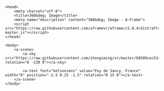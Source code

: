 <html>

<head>
    <script src="https://aframe.io/releases/0.5.0/aframe.min.js"></script>

    <head>
        <meta charset="utf-8">
        <title>360&deg; Image</title>
        <meta name="description" content="360&deg; Image - A-Frame">
        <script src="https://raw.githubusercontent.com/aframevr/aframe/v1.0.4/dist/aframe-master.js"></script>
    </head>

    <body>
        <a-scene>
            <a-sky src="https://raw.githubusercontent.com/zhongiming/vr/master/60509cec524977ae1ffc26c8f3f720e.jpg" rotation="0 -130 0"></a-sky>

            <a-text font="kelsonsans" value="Puy de Sancy, France" width="6" position="-2.5 0.25 -1.5" rotation="0 15 0"></a-text>
        </a-scene>
    </body>

</html>
